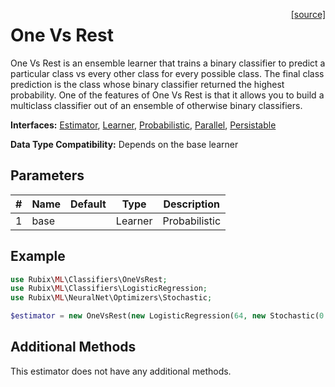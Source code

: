 <span style="float:right;"><a href="https://github.com/RubixML/ML/blob/master/src/Classifiers/OneVsRest.php">[source]</a></span>

# One Vs Rest
One Vs Rest is an ensemble learner that trains a binary classifier to predict a particular class vs every other class for every possible class. The final class prediction is the class whose binary classifier returned the highest probability. One of the features of One Vs Rest is that it allows you to build a multiclass classifier out of an ensemble of otherwise binary classifiers.

**Interfaces:** [Estimator](../estimator.md), [Learner](../learner.md), [Probabilistic](../probabilistic.md), [Parallel](../parallel.md), [Persistable](../persistable.md)

**Data Type Compatibility:** Depends on the base learner

## Parameters
| # | Name | Default | Type | Description |
|---|---|---|---|---|
| 1 | base | | Learner|Probabilistic | The base classifier. |

## Example
```php
use Rubix\ML\Classifiers\OneVsRest;
use Rubix\ML\Classifiers\LogisticRegression;
use Rubix\ML\NeuralNet\Optimizers\Stochastic;

$estimator = new OneVsRest(new LogisticRegression(64, new Stochastic(0.001)));
```

## Additional Methods
This estimator does not have any additional methods.
